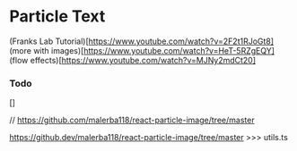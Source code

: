 # Particle Text
(Franks Lab Tutorial)[https://www.youtube.com/watch?v=2F2t1RJoGt8]
(more with images)[https://www.youtube.com/watch?v=HeT-5RZgEQY]
(flow effects)[https://www.youtube.com/watch?v=MJNy2mdCt20]
### Todo
[] 


// https://github.com/malerba118/react-particle-image/tree/master

https://github.dev/malerba118/react-particle-image/tree/master >>> utils.ts
